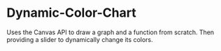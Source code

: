 # Dynamic-Color-Chart
Uses the Canvas API to draw a graph and a function from scratch. Then providing a slider to dynamically change its colors.
